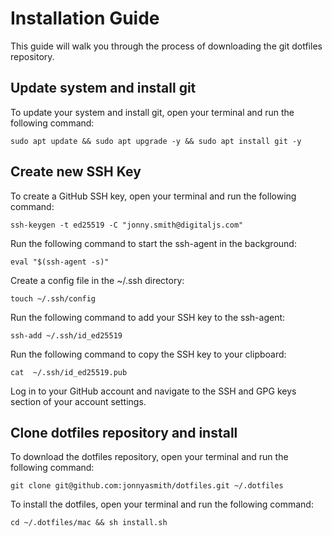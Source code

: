 # Installation Guide

This guide will walk you through the process of downloading the git dotfiles repository.


## Update system and install git

To update your system and install git, open your terminal and run the following command:

```shell
sudo apt update && sudo apt upgrade -y && sudo apt install git -y
```

## Create new SSH Key

To create a GitHub SSH key, open your terminal and run the following command:

```shell
ssh-keygen -t ed25519 -C "jonny.smith@digitaljs.com"
```

Run the following command to start the ssh-agent in the background:

```shell
eval "$(ssh-agent -s)"
```

Create a config file in the ~/.ssh directory:

```shell
touch ~/.ssh/config
```

Run the following command to add your SSH key to the ssh-agent:

```shell
ssh-add ~/.ssh/id_ed25519
```

Run the following command to copy the SSH key to your clipboard:

```shell
cat  ~/.ssh/id_ed25519.pub
```

Log in to your GitHub account and navigate to the SSH and GPG keys section of your account settings.

## Clone dotfiles repository and install

To download the dotfiles repository, open your terminal and run the following command:

```shell
git clone git@github.com:jonnyasmith/dotfiles.git ~/.dotfiles
```

To install the dotfiles, open your terminal and run the following command:

```shell
cd ~/.dotfiles/mac && sh install.sh
```
